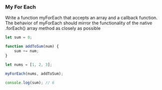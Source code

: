 ### My For Each

Write a function myForEach that accepts an array and a callback function. The
behavior of myForEach should mirror the functionality of the native .forEach()
array method as closely as possible

```javascript
let sum = 0;

function addToSum(num) {
    sum += num;
}

let nums = [1, 2, 3];

myForEach(nums, addToSum);

console.log(sum); // 6
```
